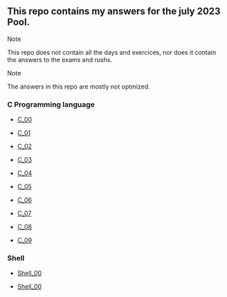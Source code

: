 ## This repo contains my answers for the july 2023 Pool.

> [!NOTE]
> This repo does not contain all the days and exercices, nor does it contain the answers to the exams and rushs.

> [!NOTE]
> The answers in this repo are mostly not optmized.

### C Programming language
- [C_00](https://github.com/ZagreusIV/1337_Pool/tree/main/1337_Pool/C_00)

- [C_01](https://github.com/ZagreusIV/1337_Pool/tree/main/1337_Pool/C_01)

- [C_02](https://github.com/ZagreusIV/1337_Pool/tree/main/1337_Pool/C_02)

- [C_03](https://github.com/ZagreusIV/1337_Pool/tree/main/1337_Pool/C_03)

- [C_04](https://github.com/ZagreusIV/1337_Pool/tree/main/1337_Pool/C_04)

- [C_05](https://github.com/ZagreusIV/1337_Pool/tree/main/1337_Pool/C_05)

- [C_06](https://github.com/ZagreusIV/1337_Pool/tree/main/1337_Pool/C_06)

- [C_07](https://github.com/ZagreusIV/1337_Pool/tree/main/1337_Pool/C_07)

- [C_08](https://github.com/ZagreusIV/1337_Pool/tree/main/1337_Pool/C_08)

- [C_09](https://github.com/ZagreusIV/1337_Pool/tree/main/1337_Pool/C_09)


### Shell
- [Shell_00](https://github.com/ZagreusIV/1337_Pool/tree/main/1337_Pool/Shell_00)

- [Shell_00](https://github.com/ZagreusIV/1337_Pool/tree/main/1337_Pool/Shell_01)
